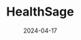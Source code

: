 ---  
layout: startup_page  
title: "HealthSage"  
id: "healthsage.ai"  
permalink: "/healthsagehealthsage.ai04172024/"  
website: "https://healthsage.ai/"  
funding_round: "Seed"  
funding_amount: "€3M"  
investors: "Peak, Healthy Capital, Rubio Impact Ventures, Jaap Maljers, Jeroen Tas"  
about: "HealthSage is developing an open generative AI platform dedicated to healthcare. Its core mission is to reduce administrative burdens for healthcare professionals and improve patient care by leveraging AI for clinical decision support, virtual interactions, and better data insights. The platform offers features like Note-to-FHIR, transforming unstructured medical notes into a standardized format for easier access and analysis."  
markets: "AI, Healthtech, Software, Web Development"  
hq: "Amsterdam, Noord-Holland, The Netherlands"  
founded_year: "2023"  
linkedin: "https://www.linkedin.com/company/healthsage-ai"  
twitter: ""  
instagram: ""  
facebook: ""  
crunchbase: "https://www.crunchbase.com/organization/healthsage-ai"  
pitchbook: "https://pitchbook.com/profiles/company/562896-10"  

date_display: "17-Apr-2024"  
date: "2024-04-17"

# SEO Optimization  
meta_title: "HealthSage - Seed Funding (€3M)"  
meta_description: "HealthSage, HealthSage is developing an open generative AI platform dedicated to healthcare. Its core mission is to reduce administrative burdens for healthcare p..."  
meta_keywords: "HealthSage, AI, Healthtech, Software, Web Development, Seed funding"  
canonical_url: "https://startup.projectstartups.com/healthsagehealthsage.ai04172024/"  
---